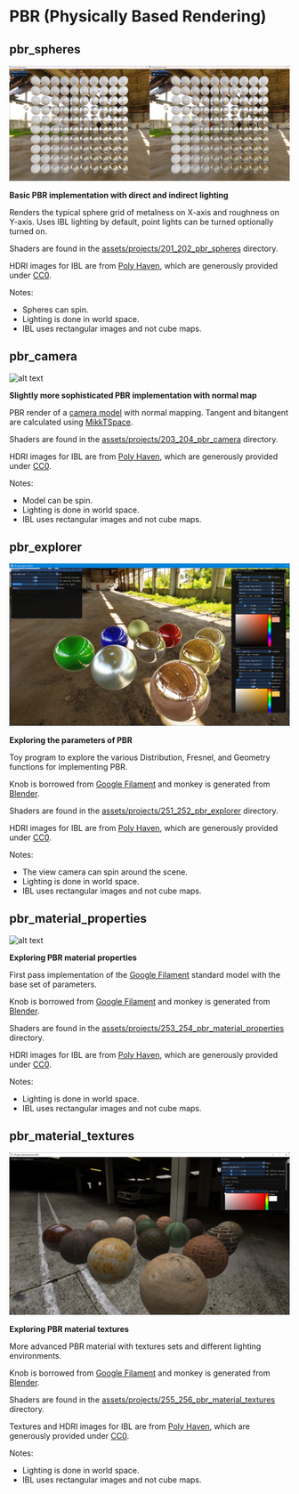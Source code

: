 # PBR (Physically Based Rendering)

## pbr_spheres
![alt text](../../images/screenshots/pbr/pbr_spheres.png?raw=true)

**Basic PBR implementation with direct and indirect lighting**

Renders the typical sphere grid of metalness on X-axis and roughness on Y-axis. 
Uses IBL lighting by default, point lights can be turned optionally turned on.

Shaders are found in the [assets/projects/201_202_pbr_spheres](https://github.com/chaoticbob/GraphicsExperiments/tree/main/assets/projects/201_202_pbr_spheres) directory.

HDRI images for IBL are from [Poly Haven](https://polyhaven.com/hdris), which are generously provided under [CC0](https://polyhaven.com/license).

Notes:
* Spheres can spin.
* Lighting is done in world space.
* IBL uses rectangular images and not cube maps.

## pbr_camera
![alt text](../../images/screenshots/pbr/pbr_camera.png?raw=true)

**Slightly more sophisticated PBR implementation with normal map**

PBR render of a [camera model](https://sketchfab.com/3d-models/dae-bilora-bella-46-camera-game-ready-asset-eeb9d9f0627f4783b5d16a8732f0d1a4)
with normal mapping. Tangent and bitangent are calculated using [MikkTSpace](https://github.com/mmikk/MikkTSpace).

Shaders are found in the [assets/projects/203_204_pbr_camera](https://github.com/chaoticbob/GraphicsExperiments/tree/main/assets/projects/203_204_pbr_camera) directory.

HDRI images for IBL are from [Poly Haven](https://polyhaven.com/hdris), which are generously provided under [CC0](https://polyhaven.com/license).

Notes:
* Model can be spin.
* Lighting is done in world space.
* IBL uses rectangular images and not cube maps.

## pbr_explorer
![alt text](../../images/screenshots/pbr/pbr_explorer.png?raw=true)

**Exploring the parameters of PBR**

Toy program to explore the various Distribution, Fresnel, and Geometry functions for implementing
PBR. 

Knob is borrowed from [Google Filament](https://github.com/google/filament) and monkey is generated from [Blender](https://www.blender.org/).

Shaders are found in the [assets/projects/251_252_pbr_explorer](https://github.com/chaoticbob/GraphicsExperiments/tree/main/assets/projects/251_252_pbr_explorer) directory.

HDRI images for IBL are from [Poly Haven](https://polyhaven.com/hdris), which are generously provided under [CC0](https://polyhaven.com/license).

Notes:
* The view camera can spin around the scene.
* Lighting is done in world space.
* IBL uses rectangular images and not cube maps.

## pbr_material_properties
![alt text](../../images/screenshots/pbr/pbr_material_properties.png?raw=true)

**Exploring PBR material properties**

First pass implementation of the [Google Filament](https://github.com/google/filament) standard model with the base set of parameters.

Knob is borrowed from [Google Filament](https://github.com/google/filament) and monkey is generated from [Blender](https://www.blender.org/).

Shaders are found in the [assets/projects/253_254_pbr_material_properties](https://github.com/chaoticbob/GraphicsExperiments/tree/main/assets/projects/253_254_pbr_material_properties) directory.

HDRI images for IBL are from [Poly Haven](https://polyhaven.com/hdris), which are generously provided under [CC0](https://polyhaven.com/license).

Notes:
* Lighting is done in world space.
* IBL uses rectangular images and not cube maps.

## pbr_material_textures
![alt text](../../images/screenshots/pbr/pbr_material_textures.png?raw=true)

**Exploring PBR material textures**

More advanced PBR material with textures sets and different lighting environments.

Knob is borrowed from [Google Filament](https://github.com/google/filament) and monkey is generated from [Blender](https://www.blender.org/).

Shaders are found in the [assets/projects/255_256_pbr_material_textures](https://github.com/chaoticbob/GraphicsExperiments/tree/main/assets/projects/255_256_pbr_material_textures) directory.

Textures and HDRI images for IBL are from [Poly Haven](https://polyhaven.com/hdris), which are generously provided under [CC0](https://polyhaven.com/license).

Notes:
* Lighting is done in world space.
* IBL uses rectangular images and not cube maps.
